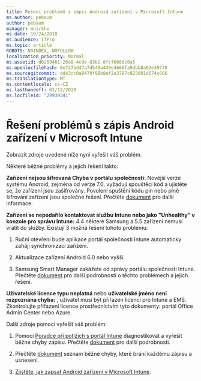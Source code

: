 ```yaml
---
title: Řešení problémů s zápis Android zařízení v Microsoft Intune
ms.author: pebaum
author: pebaum
manager: mnirkhe
ms.date: 10/24/2018
ms.audience: ITPro
ms.topic: article
ROBOTS: NOINDEX, NOFOLLOW
localization_priority: Normal
ms.assetid: d0269461-20a8-4c9e-83b2-8fcf608dc0a5
ms.openlocfilehash: 0e727bd47a7d549a439e4666fa9dbb8a02e39778
ms.sourcegitcommit: dd43cc0a9470f98b8ef2a3787c823801d674c666
ms.translationtype: MT
ms.contentlocale: cs-CZ
ms.lasthandoff: 02/12/2019
ms.locfileid: "29939341"
---
```

# <a name="troubleshoot-issues-with-enrolling-android-devices-in-microsoft-intune"></a>Řešení problémů s zápis Android zařízení v Microsoft Intune

Zobrazit zdroje uvedené níže nyní vyřešit váš problém.
  
Některé běžné problémy a jejich řešení takto:
  
 **Zařízení nejsou šifrovaná Chyba v portálu společnosti:** Novější verze systému Android, zejména od verze 7.0, vyžadují spouštěcí kód a ujistěte se, že zařízení jsou zašifrovány. Povolení spuštění kódu pin nebo plně šifrování zařízení jsou společné řešení. Přečtěte [dokument](https://docs.microsoft.com/intune-user-help/your-device-appears-encrypted-but-cp-says-otherwise-android) pro další informace. 
  
 **Zařízení se nepodařilo kontaktovat službu Intune nebo jako "Unhealthy" v konzole pro správu Intune:** 4.4 některé Samsung a 5.5 zařízení nemusí vrátit do služby. Existují 3 možná řešení tohoto problému: 
  
1. Ruční otevření bude aplikace portál společnosti Intune automaticky zahájí synchronizaci zařízení.
    
2. Aktualizace zařízení Android 6.0 nebo vyšší.
    
3. Samsung Smart Manager zakážete od správy portálu společnosti Intune. Přečtěte [dokument](https://docs.microsoft.com/intune-classic/troubleshoot/troubleshoot-device-enrollment-in-intune#devices-fail-to-check-in-with-the-intune-service-and-display-as-unhealthy-in-the-intune-admin-console) pro další podrobnosti o těchto problémech a jejich řešení. 
    
 **Uživatelské licence typu neplatná** nebo **uživatelské jméno není rozpoznána chyba:** , uživatel musí být přiřazen licenci pro Intune a EMS. Zkontrolujte přiřazení licence prostřednictvím tyto dokumenty: portál Office Admin Center nebo Azure. 
  
Další zdroje pomoci vyřešit váš problém:
  
1. Pomocí [Poradce při potížích s portál Intune](https://devicemanagement.microsoft.com/#blade/Microsoft_Intune_DeviceSettings/TroubleshootBlade) diagnostikovat a vyřešit běžné chyby zápisu. Přečtěte [dokument](https://docs.microsoft.com/intune/help-desk-operators) pro další podrobnosti. 
    
2. Přečtěte [dokument](https://docs.microsoft.com/intune-classic/Troubleshoot/troubleshoot-device-enrollment-in-intune) seznam běžné chyby, které brání každému zápisu a usnesení. 
    
3. [Zjistěte, jak zapsat Android zařízení v Microsoft Intune](https://docs.microsoft.com/intune/android-enroll).
    

